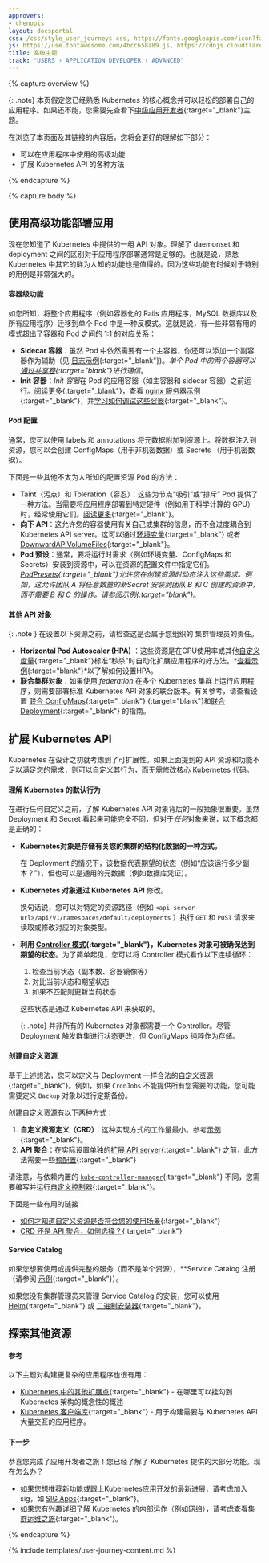 ```yaml
---
approvers:
- chenopis
layout: docsportal
css: /css/style_user_journeys.css, https://fonts.googleapis.com/icon?family=Material+Icons
js: https://use.fontawesome.com/4bcc658a89.js, https://cdnjs.cloudflare.com/ajax/libs/prefixfree/1.0.7/prefixfree.min.js
title: 高级主题
track: "USERS › APPLICATION DEVELOPER › ADVANCED"
---
```



{% capture overview %}


{: .note}
本页假定您已经熟悉 Kubernetes 的核心概念并可以轻松的部署自己的应用程序。如果还不能，您需要先查看下[中级应用开发者](/docs/user-journeys/users/application-developer/intermediate/){:target="_blank"}主题。

在浏览了本页面及其链接的内容后，您将会更好的理解如下部分：

- 可以在应用程序中使用的高级功能
- 扩展 Kubernetes API 的各种方法

{% endcapture %}

{% capture body %}



## 使用高级功能部署应用

现在您知道了 Kubernetes 中提供的一组 API 对象。理解了 daemonset 和 deployment 之间的区别对于应用程序部署通常是足够的。也就是说，熟悉 Kubernetes 中其它的鲜为人知的功能也是值得的。因为这些功能有时候对于特别的用例是非常强大的。



#### 容器级功能

如您所知，将整个应用程序（例如容器化的 Rails 应用程序，MySQL 数据库以及所有应用程序）迁移到单个 Pod 中是一种反模式。这就是说，有一些非常有用的模式超出了容器和 Pod 之间的 1:1 的对应关系：

- **Sidecar 容器**：虽然 Pod 中依然需要有一个主容器，你还可以添加一个副容器作为辅助（见 [日志示例](/docs/concepts/cluster-administration/logging/#using-a-sidecar-container-with-the-logging-agent){:target="_blank"})。*单个 Pod 中的两个容器可以[通过共享卷](/docs/tasks/access-application-cluster/communicate-containers-same-pod-shared-volume/){:target="blank"}进行通信*。
- **Init 容器**：*Init 容器*在 Pod 的应用容器（如主容器和 sidecar 容器）之前运行。[阅读更多](/docs/concepts/workloads/pods/init-containers/){:target="_blank"}，查看 [nginx 服务器示例](/docs/tasks/configure-pod-container/configure-pod-initialization/){:target="_blank"}，并[学习如何调试这些容器](/docs/tasks/debug-application-cluster/debug-init-containers/){:target="_blank"}。



#### Pod 配置

通常，您可以使用 labels 和 annotations 将元数据附加到资源上。将数据注入到资源，您可以会创建 ConfigMaps（用于非机密数据）或 Secrets （用于机密数据）。

下面是一些其他不太为人所知的配置资源 Pod 的方法：

- Taint（污点）和 Toleration（容忍）：这些为节点“吸引”或“排斥” Pod 提供了一种方法。当需要将应用程序部署到特定硬件（例如用于科学计算的 GPU）时，经常使用它们。[阅读更多](/docs/concepts/configuration/taint-and-toleration/){:target="_blank"}。
- **向下 API**：这允许您的容器使用有关自己或集群的信息，而不会过度耦合到 Kubernetes API server。这可以通过[环境变量](/docs/tasks/inject-data-application/environment-variable-expose-pod-information/){:target="_blank"} 或者 [DownwardAPIVolumeFiles](/docs/tasks/inject-data-application/downward-api-volume-expose-pod-information/){:target="_blank"}。
- **Pod 预设**：通常，要将运行时需求（例如环境变量、ConfigMaps 和 Secrets）安装到资源中，可以在资源的配置文件中指定它们。*[PodPresets](/docs/concepts/workloads/pods/podpreset/){:target="_blank"}允许您在创建资源时动态注入这些需求。例如，这允许团队 A 将任意数量的新Secret 安装到团队 B 和 C 创建的资源中，而不需要 B 和 C 的操作。[请参阅示例](/docs/tasks/inject-data-application/podpreset/){:target="blank"}*。



#### 其他 API 对象

{: .note }
在设置以下资源之前，请检查这是否属于您组织的 集群管理员的责任。

- **Horizontal Pod Autoscaler (HPA)** ：这些资源是在CPU使用率或其他[自定义度量](https://github.com/kubernetes/community/blob/master/contributors/design-proposals/instrumentation/custom-metrics-api.md){:target="_blank"}标准“秒杀”时自动化扩展应用程序的好方法。*[查看示例](/docs/tasks/run-application/horizontal-pod-autoscale-walkthrough/){:target="blank"}*以了解如何设置HPA。
- **联合集群对象**：如果使用 *federation* 在多个 Kubernetes 集群上运行应用程序，则需要部署标准 Kubernetes API 对象的联合版本。有关参考，请查看设置 [联合 ConfigMaps](/docs/tasks/administer-federation/configmap/){:target="_blank"}  {:target="blank"}和[联合 Deployment](/docs/tasks/administer-federation/deployment/){:target="_blank"} 的指南。



## 扩展 Kubernetes API

Kubernetes 在设计之初就考虑到了可扩展性。如果上面提到的 API 资源和功能不足以满足您的需求，则可以自定义其行为，而无需修改核心 Kubernetes 代码。



#### 理解 Kubernetes 的默认行为

在进行任何自定义之前，了解 Kubernetes API 对象背后的一般抽象很重要。虽然 Deployment 和 Secret 看起来可能完全不同，但对于*任何*对象来说，以下概念都是正确的：

- **Kubernetes对象是存储有关您的集群的结构化数据的一种方式。**

  在 Deployment 的情况下，该数据代表期望的状态（例如“应该运行多少副本？”），但也可以是通用的元数据（例如数据库凭证）。

- **Kubernetes 对象通过 Kubernetes API** 修改。

  换句话说，您可以对特定的资源路径（例如 `<api-server-url>/api/v1/namespaces/default/deployments` ）执行 `GET` 和 `POST` 请求来读取或修改对应的对象类型。

- **利用 [Controller 模式](/docs/concepts/api-extension/custom-resources/#custom-controllers){:target="_blank"}，Kubernetes 对象可被确保达到期望的状态**。为了简单起见，您可以将 Controller 模式看作以下连续循环：

  <div class="emphasize-box" markdown="1">

  1. 检查当前状态（副本数、容器镜像等）
  2. 对比当前状态和期望状态
  3. 如果不匹配则更新当前状态
    </div>

  这些状态是通过 Kubernetes API 来获取的。

  {: .note}
  并非所有的 Kubernetes 对象都需要一个 Controller。尽管 Deployment 触发群集进行状态更改，但 ConfigMaps 纯粹作为存储。



#### 创建自定义资源

基于上述想法，您可以定义与 Deployment 一样合法的[自定义资源](/docs/concepts/api-extension/custom-resources/#custom-resources){:target="_blank"}。例如，如果 `CronJobs` 不能提供所有您需要的功能，您可能需要定义 `Backup` 对象以进行定期备份。

创建自定义资源有以下两种方式：

1. **自定义资源定义（CRD）**：这种实现方式的工作量最小。参考[示例](/docs/tasks/access-kubernetes-api/extend-api-custom-resource-definitions/){:target="_blank"}。
2. **API 聚合**：在实际设置单独的[扩展 API server](/docs/tasks/access-kubernetes-api/setup-extension-api-server/){:target="_blank"} 之前，此方法需要一些[预配置](/docs/tasks/access-kubernetes-api/configure-aggregation-layer/){:target="_blank"}

请注意，与依赖内置的  [`kube-controller-manager`](/docs/reference/generated/kube-controller-manager/){:target="_blank"} 不同，您需要编写并运行[自定义控制器](https://github.com/kubernetes/sample-controller){:target="_blank"}。

下面是一些有用的链接：

- [如何才知道自定义资源是否符合您的使用场景](/docs/concepts/api-extension/custom-resources/#should-i-use-a-configmap-or-a-custom-resource){:target="_blank"}
- [CRD 还是 API 聚合，如何选择？](/docs/concepts/api-extension/custom-resources/#choosing-a-method-for-adding-custom-resources){:target="_blank"}



#### Service Catalog

如果您想要使用或提供完整的服务（而不是单个资源），**Service Catalog 注册（请参阅 [示例](https://github.com/openservicebrokerapi/servicebroker/blob/master/gettingStarted.md#example-service-brokers){:target="_blank"}）。

如果您没有集群管理员来管理 Service Catalog 的安装，您可以使用 [Helm](/docs/tasks/service-catalog/install-service-catalog-using-helm/){:target="_blank"} 或 [二进制安装器](/docs/tasks/service-catalog/install-service-catalog-using-sc/){:target="_blank"}。



## 探索其他资源

#### 参考

以下主题对构建更复杂的应用程序也很有用：

- [Kubernetes 中的其他扩展点](/docs/concepts/overview/extending/){:target="_blank"} - 在哪里可以挂勾到 Kubernetes 架构的概念性的概述
- [Kubernetes 客户端库](/docs/reference/client-libraries/){:target="_blank"} - 用于构建需要与 Kubernetes API 大量交互的应用程序。



#### 下一步

恭喜您完成了应用开发者之旅！您已经了解了 Kubernetes 提供的大部分功能。现在怎么办？

- 如果您想推荐新功能或跟上Kubernetes应用开发的最新进展，请考虑加入 sig，如 [SIG Apps](https://github.com/kubernetes/community/tree/master/sig-apps){:target="_blank"}。
- 如果您有兴趣详细了解 Kubernetes 的内部运作（例如网络），请考虑查看[集群运维之旅](/docs/user-journeys/users/cluster-operator/foundational/){:target="_blank"}。

{% endcapture %}

{% include templates/user-journey-content.md %}
